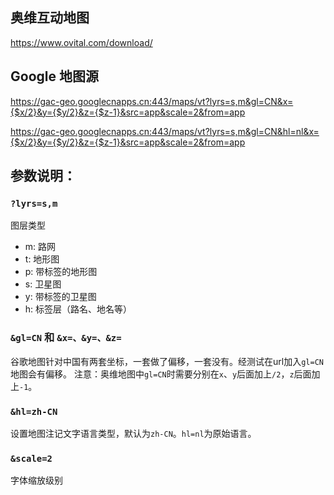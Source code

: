 ## 奥维互动地图

https://www.ovital.com/download/

## Google 地图源

https://gac-geo.googlecnapps.cn:443/maps/vt?lyrs=s,m&gl=CN&x={$x/2}&y={$y/2}&z={$z-1}&src=app&scale=2&from=app

https://gac-geo.googlecnapps.cn:443/maps/vt?lyrs=s,m&gl=CN&hl=nl&x={$x/2}&y={$y/2}&z={$z-1}&src=app&scale=2&from=app

## 参数说明：

### `?lyrs=s,m`
图层类型

* m: 路网
* t: 地形图
* p: 带标签的地形图
* s: 卫星图
* y: 带标签的卫星图
* h: 标签层（路名、地名等）

### `&gl=CN` 和 `&x=、&y=、&z=`

谷歌地图针对中国有两套坐标，一套做了偏移，一套没有。经测试在url加入`gl=CN`地图会有偏移。
注意：奥维地图中`gl=CN`时需要分别在`x`、`y`后面加上`/2`，`z`后面加上`-1`。

### `&hl=zh-CN` 
设置地图注记文字语言类型，默认为`zh-CN`。`hl=nl`为原始语言。

### `&scale=2` 
字体缩放级别
